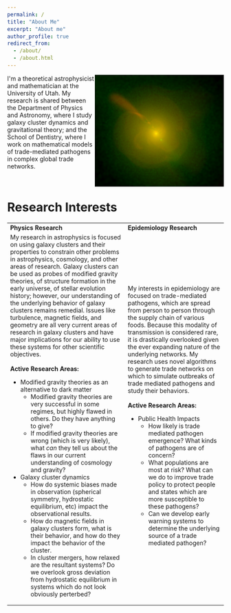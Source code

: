 ```yaml
---
permalink: /
title: "About Me"
excerpt: "About me"
author_profile: true
redirect_from: 
  - /about/
  - /about.html
---
```

<div class="container">
  <div class="image">
    <img src="../images/dm-cover-image.png" alt="Coma Cluster Image" width=300 style="float:right"/>
  </div>
  <div class="text">
    <p>
   I'm a theoretical astrophysicist and mathematician at the University of Utah. My research is shared between the Department of Physics
and Astronomy, where I study galaxy cluster dynamics and gravitational theory; and the School of Dentistry, where I work on mathematical models
of trade-mediated pathogens in complex global trade networks. 
  </p>
  </div>
</div>

<br>


Research Interests
==================


<div align="center">
    <table >
     <tr>
        <td><b>Physics Research</b></td>
        <td><b>Epidemiology Research</b></td>
     </tr>
     <tr>
<td>
My research in astrophysics is focused on using galaxy clusters and their properties to constrain other problems in
astrophysics, cosmology, and other areas of research. Galaxy clusters can be used as probes of modified gravity theories, of structure formation
in the early universe, of stellar evolution history; however, our understanding of the underlying behavior of galaxy clusters remains remedial. Issues like turbulence, magnetic fields, and geometry are all 
very current areas of research in galaxy clusters and have major implications for our ability to use these systems for other scientific objectives.<br>
<br>
<b>Active Research Areas:</b><br>
<ul>
<li>Modified gravity theories as an alternative to dark matter
<ul>
<li>
Modified gravity theories are very successful in some regimes, but highly flawed in others. Do they have anything to give?
</li>
<li>
If modified gravity theories are wrong (which is very likely), what <i>can</i> they tell us about the flaws in our current understanding of cosmology and gravity?
</li>
</ul>
</li>
<li>
Galaxy cluster dynamics
<ul>
<li>
How do systemic biases made in observation (spherical symmetry, hydrostatic equilibrium, etc) impact the observational results.
</li>
<li>
How do magnetic fields in galaxy clusters form, what is their behavior, and how do they impact the behavior of the cluster.
</li>
<li>
In cluster mergers, how relaxed are the resultant systems? Do we overlook gross deviation from hydrostatic equilibrium in systems which do
not look obviously perterbed?
</li>
</ul>
</li>
</ul>
</td>
<td>
My interests in epidemiology are focused on trade-mediated pathogens, which are spread from person to person through the 
supply chain of various foods. Because this modality of transmission is considered rare, it is drastically overlooked given the ever
expanding nature of the underlying networks. My research uses novel algorithms to generate trade networks on which to simulate 
outbreaks of trade mediated pathogens and study their behaviors.
<br>
<br>
<b>Active Research Areas:</b><br>
<ul>
<li> Public Health Impacts
<ul>
<li>
How likely is trade mediated pathogen emergence? What kinds of pathogens are of concern?
</li>
<li>
What populations are most at risk? What can we do to improve trade policy to protect people and states which are more susceptible
to these pathogens?
</li>
<li>
Can we develop early warning systems to determine the underlying source of a trade mediated pathogen?
</li>
</ul>
</li>

</ul>
</td>
     </tr>
    </table>
    </div>